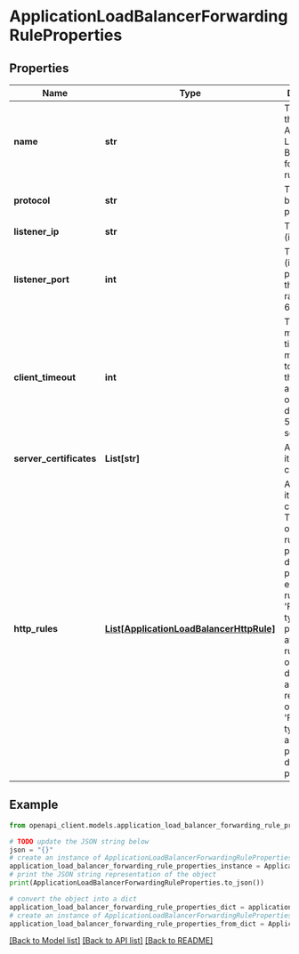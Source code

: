 # ApplicationLoadBalancerForwardingRuleProperties


## Properties

Name | Type | Description | Notes
------------ | ------------- | ------------- | -------------
**name** | **str** | The name of the Application Load Balancer forwarding rule. | 
**protocol** | **str** | The balancing protocol. | 
**listener_ip** | **str** | The listening (inbound) IP. | 
**listener_port** | **int** | The listening (inbound) port number; the valid range is 1 to 65535. | 
**client_timeout** | **int** | The maximum time in milliseconds to wait for the client to acknowledge or send data; default is 50,000 (50 seconds). | [optional] 
**server_certificates** | **List[str]** | Array of items in the collection. | [optional] 
**http_rules** | [**List[ApplicationLoadBalancerHttpRule]**](ApplicationLoadBalancerHttpRule.md) | An array of items in the collection. The original order of rules is preserved during processing, except that rules of the &#39;FORWARD&#39; type are processed after the rules with other defined actions. The relative order of the &#39;FORWARD&#39; type rules is also preserved during the processing. | [optional] 

## Example

```python
from openapi_client.models.application_load_balancer_forwarding_rule_properties import ApplicationLoadBalancerForwardingRuleProperties

# TODO update the JSON string below
json = "{}"
# create an instance of ApplicationLoadBalancerForwardingRuleProperties from a JSON string
application_load_balancer_forwarding_rule_properties_instance = ApplicationLoadBalancerForwardingRuleProperties.from_json(json)
# print the JSON string representation of the object
print(ApplicationLoadBalancerForwardingRuleProperties.to_json())

# convert the object into a dict
application_load_balancer_forwarding_rule_properties_dict = application_load_balancer_forwarding_rule_properties_instance.to_dict()
# create an instance of ApplicationLoadBalancerForwardingRuleProperties from a dict
application_load_balancer_forwarding_rule_properties_from_dict = ApplicationLoadBalancerForwardingRuleProperties.from_dict(application_load_balancer_forwarding_rule_properties_dict)
```
[[Back to Model list]](../README.md#documentation-for-models) [[Back to API list]](../README.md#documentation-for-api-endpoints) [[Back to README]](../README.md)


